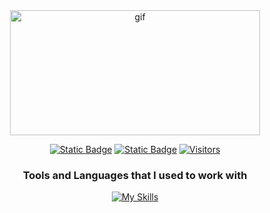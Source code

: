 <div align="center">
<img src= "https://github.com/user-attachments/assets/66778bb7-2d4a-4984-8565-1ce34da88d90" alt="gif" width="400" height="200"/>

[![Static Badge](https://img.shields.io/badge/Gmail-black?style=for-the-badge&logo=gmail&logoColor=%23EA4335&labelColor=white&color=%23EA4335)](mailto:asherjohn48@gmail.com)
[![Static Badge](https://img.shields.io/badge/Linkedin-black?style=for-the-badge&logoColor=blue&labelColor=white&color=blue)](https://www.linkedin.com/in/john-asher-manit-7035b8264/)
[![Visitors](https://api.visitorbadge.io/api/visitors?path=https%3A%2F%2Fgithub.com%2F99lash&countColor=%23ffffff)](https://visitorbadge.io/status?path=https%3A%2F%2Fgithub.com%2F99lash)

### Tools and Languages that I used to work with

[![My Skills](https://skillicons.dev/icons?i=js,html,css,nodejs,express,mongodb,postgres,postman,tailwind,java,mysql,debian,figma,git,php&theme=dark)](https://skillicons.dev)
</div>

